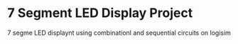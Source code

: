 # 7 Segment LED Display Project
7 segme LED displaynt using combinationl and sequential circuits on logisim

